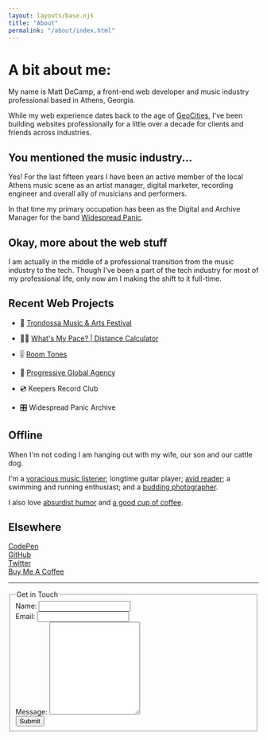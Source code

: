 ```yaml
---
layout: layouts/base.njk
title: "About"
permalink: "/about/index.html"
---
```


# A bit about me:

My name is Matt DeCamp, a front-end web developer and music industry professional based in Athens, Georgia.

While my web experience dates back to the age of [GeoCities](https://en.wikipedia.org/wiki/Yahoo!_GeoCities), I've been building websites professionally for a little over a decade for clients and friends across industries.

## You mentioned the music industry...

Yes! For the last fifteen years I have been an active member of the local Athens music scene as an artist manager, digital marketer, recording engineer and overall ally of musicians and performers.

In that time my primary occupation has been as the Digital and Archive Manager for the band [Widespread Panic](https://widespreadpanic.com).

## Okay, more about the web stuff

I am actually in the middle of a professional transition from the music industry to the tech. Though I've been a part of the tech industry for most of my professional life, only now am I making the shift to it full-time.

## Recent Web Projects

- 🎪 [Trondossa Music & Arts Festival](https://trondossa.com)

- 🏃‍♀ [What's My Pace? | Distance Calculator](https://whatsmypace.app)

- 🎚 [Room Tones](https://roomtones.netlify.app)

- 🎪 [Progressive Global Agency](https://pgamusic.com)

- 💿 Keepers Record Club

- 🎛️ Widespread Panic Archive

## Offline

When I'm not coding I am hanging out with my wife, our son and our cattle dog.

I'm a [voracious music listener](https://open.spotify.com/user/mattbrowncat); longtime guitar player; [avid reader](https://avidbookshop.com); a swimming and running enthusiast; and a [budding photographer](/photography).

I also love [absurdist humor](https://www.youtube.com/watch?v=aZJZK6rzjns) and [a good cup of coffee](https://counterculturecoffee.com/shop/coffee/forty-six).

## Elsewhere

[CodePen](https://codepen.io/mattdecamp)  
[GitHub](https://github.com/mattdecamp)  
[Twitter](https://twitter.com/mpdecamp)  
[Buy Me A Coffee](https://ko-fi.com/mattdecamp)
  
---
  
<!-- Thank you for the guidance, Boilerform boilerform.hankchizljaw.com -->
  <a name="contact"><form  id="contactform" data-netlify="true" method="post"></a>
    <fieldset class="c-form">
        <legend class="c-heading">Get in Touch</legend>
        <div class="c-row">
          <label for="name" class="c-label">Name:</label>
          <input type="text" name="name" id="name" class="c-input" value="" tabindex="1" />
        </div>
        <div class="c-row">
          <label for="email" class="c-label">Email:</label>
          <input type="email" name="email" id="name" class="c-input" autocapitalize="none" autocorrect="off" value="" tabindex="1" required />
        </div>
        <div class="c-row">
          <label for="message" class="c-label">Message:</label>
          <textarea rows="12" name="message" id="message" class="c-input multiline"></textarea>
        </div>
        <div class="c-row">
          <button type="submit" class="c-button">Submit</button>
        </div>
    </fieldset>
  </form>
